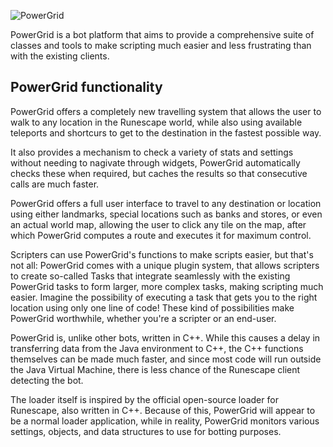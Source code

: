
![PowerGrid](http://i.imgur.com/I8SAxWT.png)

PowerGrid is a bot platform that aims to provide a comprehensive suite of classes and tools to make scripting much easier and less frustrating than with the existing clients. 

## PowerGrid functionality ##
PowerGrid offers a completely new travelling system that allows the user to walk to any location in the Runescape world, while also using available teleports and shortcurs to get to the destination in the fastest possible way.

It also provides a mechanism to check a variety of stats and settings without needing to nagivate through widgets, PowerGrid automatically checks these when required, but caches the results so that consecutive calls are much faster.

PowerGrid offers a full user interface to travel to any destination or location using either landmarks, special locations such as banks and stores, or even an actual world map, allowing the user to click any tile on the map, after which PowerGrid computes a route and executes it for maximum control.

Scripters can use PowerGrid's functions to make scripts easier, but that's not all: PowerGrid comes with a unique plugin system, that allows scripters to create so-called Tasks that integrate seamlessly with the existing PowerGrid tasks to form larger, more complex tasks, making scripting much easier. Imagine the possibility of executing a task that gets you to the right location using only one line of code! These kind of possibilities make PowerGrid worthwhile, whether you're a scripter or an end-user.

PowerGrid is, unlike other bots, written in C++. While this causes a delay in transferring data from the Java environment to C++, the C++ functions themselves can be made much faster, and since most code will run outside the Java Virtual Machine, there is less chance of the Runescape client detecting the bot. 

The loader itself is inspired by the official open-source loader for Runescape, also written in C++. Because of this, PowerGrid will appear to be a normal loader application, while in reality, PowerGrid monitors various settings, objects, and data structures to use for botting purposes.
